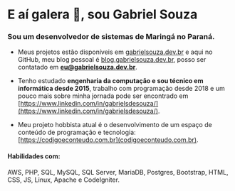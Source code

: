 <h1>E aí galera 👋, sou Gabriel Souza</h1>
<h3>Sou um desenvolvedor de sistemas de Maringá no Paraná.</h3>

- Meus projetos estão disponíveis em [gabrielsouza.dev.br](https://gabrielsouza.dev.br) e aqui no GitHub, meu blog pessoal é [blog.gabrielsouza.dev.br](https://blog.gabrielsouza.dev.br), posso ser contatado em **eu@gabrielsouza.dev.br**.

- Tenho estudado **engenharia da computação e sou técnico em informática desde 2015**, trabalho com programação desde 2018 e um pouco mais sobre minha jornada pode ser encontrado em [https://www.linkedin.com/in/gabrielsdesouza/](https://www.linkedin.com/in/gabrielsdesouza/).

- Meu projeto hobbista atual é o desenvolvimento de um espaço de conteúdo de programação e tecnologia: [https://codigoeconteudo.com.br](codigoeconteudo.com.br).


<h4 align="left">Habilidades com:</h4> 

AWS, PHP, SQL, MySQL, SQL Server, MariaDB, Postgres, Bootstrap, HTML, CSS, JS, Linux, Apache e CodeIgniter.
